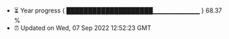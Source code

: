 - ⏳ Year progress { ████████████████████▁▁▁▁▁▁▁▁▁▁ } 68.37 %
- ⏰ Updated on Wed, 07 Sep 2022 12:52:23 GMT

